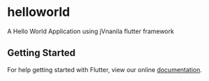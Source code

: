 # helloworld

A Hello World Application using jVnanila flutter framework

## Getting Started

For help getting started with Flutter, view our online
[documentation](https://flutter.io/).
